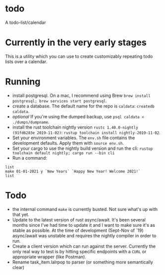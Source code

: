 # todo
A todo-list/calendar

# Currently in the very early stages
This is a utility which you can use to create customizably repeating todo lists over a calendar.

# Running
* install postgresql. On a mac, I recommend using Brew `brew install postgresql; brew services start postgresql`.
* create a database. The default name for the repo is `caldata`: `createdb caldata`.
* _optional_ If you're using the dumped backup, use `psql caldata < ./dumps/dumpname`.
* install the rust toolchain nightly version `rustc 1.40.0-nightly (91fd6283e 2019-11-02)`: `rustup toolchain install nightly-2019-11-02`.
* Set your environment variables. The `env.sh` file contains the development defaults. Apply them with `source env.sh`.
* Set your cargo to use the nightly build version and run the cli: `rustup toolchain default nightly; cargo run --bin cli`
* Run a command: 
```
list
make 01-01-2021 y `New Years` `Happy New Year! Welcome 2021!`
list
```

# Todo
* the internal command `make` is currently busted. Not sure what's up with that yet.
* Update to the latest version of rust async/await. It's been several months since I've had time to update it and I want to make sure it's as stable as possible. At the time of development (Sept-Nov of `19) async/await was unstable and requires the nightly compiler in order to run.
* Create a client version which can run against the server. Currently the only real way to test is by hitting specific endpoints with a `CURL` or appropriate wrapper (like Postman).
* Rename task_item.lalrpop to parser (or something more semantically clear)